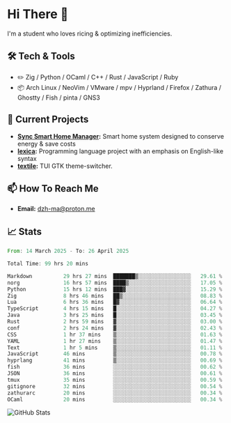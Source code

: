 # Hi There 👋
I'm a student who loves ricing & optimizing inefficiencies.
## 🛠️ Tech & Tools
- ✏️  Zig / Python / OCaml / C++ / Rust / JavaScript / Ruby
- 📦 Arch Linux / NeoVim / VMware / mpv / Hyprland / Firefox / Zathura / Ghostty / Fish / pinta / GNS3
## 🔭 Current Projects
- **[Sync Smart Home Manager](https://github.com/dzh-ma/sync):** Smart home system designed to conserve energy & save costs
- **[lexica](https://github.com/dzh-ma/lexica):** Programming language project with an emphasis on English-like syntax
- **[textile](https://github.com/dzh-ma/textile):** TUI GTK theme-switcher.
## 📫 How To Reach Me
- **Email:** [dzh-ma@proton.me](mailto:dzh-ma@proton.me)
## 📈 Stats
<!--START_SECTION:waka-->

```rust
From: 14 March 2025 - To: 26 April 2025

Total Time: 99 hrs 20 mins

Markdown          29 hrs 27 mins  ███████▒░░░░░░░░░░░░░░░░░   29.61 %
norg              16 hrs 57 mins  ████▒░░░░░░░░░░░░░░░░░░░░   17.05 %
Python            15 hrs 12 mins  ███▓░░░░░░░░░░░░░░░░░░░░░   15.29 %
Zig               8 hrs 46 mins   ██▒░░░░░░░░░░░░░░░░░░░░░░   08.83 %
Lua               6 hrs 36 mins   █▓░░░░░░░░░░░░░░░░░░░░░░░   06.64 %
TypeScript        4 hrs 15 mins   █░░░░░░░░░░░░░░░░░░░░░░░░   04.27 %
Java              3 hrs 25 mins   █░░░░░░░░░░░░░░░░░░░░░░░░   03.45 %
Rust              2 hrs 59 mins   ▓░░░░░░░░░░░░░░░░░░░░░░░░   03.00 %
conf              2 hrs 24 mins   ▓░░░░░░░░░░░░░░░░░░░░░░░░   02.43 %
CSS               1 hr 37 mins    ▒░░░░░░░░░░░░░░░░░░░░░░░░   01.63 %
YAML              1 hr 27 mins    ▒░░░░░░░░░░░░░░░░░░░░░░░░   01.47 %
Text              1 hr 5 mins     ▒░░░░░░░░░░░░░░░░░░░░░░░░   01.11 %
JavaScript        46 mins         ▒░░░░░░░░░░░░░░░░░░░░░░░░   00.78 %
hyprlang          41 mins         ▒░░░░░░░░░░░░░░░░░░░░░░░░   00.69 %
fish              36 mins         ░░░░░░░░░░░░░░░░░░░░░░░░░   00.62 %
JSON              36 mins         ░░░░░░░░░░░░░░░░░░░░░░░░░   00.61 %
tmux              35 mins         ░░░░░░░░░░░░░░░░░░░░░░░░░   00.59 %
gitignore         32 mins         ░░░░░░░░░░░░░░░░░░░░░░░░░   00.54 %
zathurarc         20 mins         ░░░░░░░░░░░░░░░░░░░░░░░░░   00.34 %
OCaml             20 mins         ░░░░░░░░░░░░░░░░░░░░░░░░░   00.34 %
```

<!--END_SECTION:waka-->

![GitHub Stats](https://github-readme-stats.vercel.app/api?username=dzh-ma&show_icons=true&theme=transparent)
